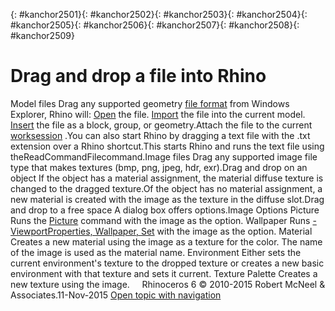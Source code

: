 ---
---

{: #kanchor2501}{: #kanchor2502}{: #kanchor2503}{: #kanchor2504}{: #kanchor2505}{: #kanchor2506}{: #kanchor2507}{: #kanchor2508}{: #kanchor2509}
# Drag and drop a file into Rhino
Model files
Drag any supported geometry [file format](-index-of-import-export-file-types.html) from Windows Explorer, Rhino will:
 [Open](open.html) the file. [Import](import.html) the file into the current model. [Insert](insert.html) the file as a block, group, or geometry.Attach the file to the current [worksession](worksession.html) .You can also start Rhino by dragging a text file with the .txt extension over a Rhino shortcut.This starts Rhino and runs the text file using theReadCommandFilecommand.Image files
Drag any supported image file type that makes textures (bmp, png, jpeg, hdr, exr).Drag and drop on an object
If the object has a material assignment, the material diffuse texture is changed to the dragged texture.Of the object has no material assignment, a new material is created with the image as the texture in the diffuse slot.Drag and drop to a free space
A dialog box offers options.Image Options
Picture
Runs the [Picture](picture.html) command with the image as the option.
Wallpaper
Runs [-ViewportProperties, Wallpaper, Set](viewport.html#wallpaper) with the image as the option.
Material
Creates a new material using the image as a texture for the color. The name of the image is used as the material name.
Environment
Either sets the current environment's texture to the dropped texture or creates a new basic environment with that texture and sets it current.
Texture Palette
Creates a new texture using the image.
&#160;
&#160;
Rhinoceros 6 © 2010-2015 Robert McNeel &amp; Associates.11-Nov-2015
 [Open topic with navigation](drag-and-drop-file.html) 


